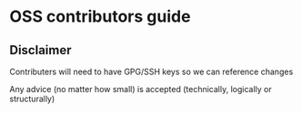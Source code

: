 # OSS contributors guide
## Disclaimer
Contributers will need to have GPG/SSH keys so we can reference changes

Any advice (no matter how small) is accepted (technically, logically or structurally)
